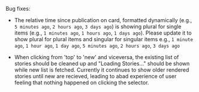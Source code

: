 Bug fixes:

- The relative time since publication on card, formatted dynamically (e.g., `5 minutes ago`, `2 hours ago`, `3 days ago`) is showing plural for single items (e.g., `1 minutes ago`, `1 hours ago`, `1 days ago`). Please update it to show plural for plural items and singular for singular items
e.g., `1 minute ago`, `1 hour ago`, `1 day ago`, `5 minutes ago`, `2 hours ago`, `3 days ago`


- When clicking from 'top' to 'new' and viceversa, the existing list of stories should be cleaned up and "Loading Stories..." should be shown while new list is fetched. Currently it continues to show older rendered stories until new are recieved, leading to abad experience of user feeling that nothing happened on clicking the selector.

